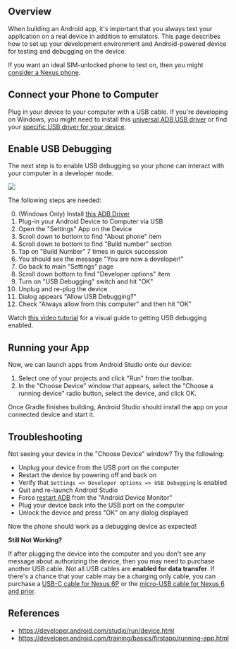 ## Overview

When building an Android app, it's important that you always test your application on a real device in addition to emulators. This page describes how to set up your development environment and Android-powered device for testing and debugging on the device.

If you want an ideal SIM-unlocked phone to test on, then you might [consider a Nexus phone](https://play.google.com/store/devices). 

## Connect your Phone to Computer

Plug in your device to your computer with a USB cable. If you're developing on Windows, you might need to install this [universal ADB USB driver](http://download.clockworkmod.com/test/UniversalAdbDriverSetup.msi) or find your [specific USB driver for your device](https://developer.android.com/tools/extras/oem-usb.html).

## Enable USB Debugging

The next step is to enable USB debugging so your phone can interact with your computer in a developer mode. 

[![](https://i.imgur.com/8DQIyWc.png)](https://www.youtube.com/watch?v=Ucs34BkfPB0&feature=youtu.be)

The following steps are needed:

0. (Windows Only) Install [this ADB Driver](http://download.clockworkmod.com/test/UniversalAdbDriverSetup.msi)
1. Plug-in your Android Device to Computer via USB
2. Open the "Settings" App on the Device
3. Scroll down to bottom to find "About phone" item
4. Scroll down to bottom to find "Build number" section
5. Tap on "Build Number" 7 times in quick succession
6. You should see the message "You are now a developer!"
7. Go back to main "Settings" page
8. Scroll down bottom to find "Developer options" item
9. Turn on "USB Debugging" switch and hit "OK"
10. Unplug and re-plug the device
11. Dialog appears "Allow USB Debugging?"
12. Check "Always allow from this computer" and then hit "OK"

Watch [this video tutorial](https://www.youtube.com/watch?v=Ucs34BkfPB0&feature=youtu.be) for a visual guide to getting USB debugging enabled.

## Running your App

Now, we can launch apps from Android Studio onto our device:

1. Select one of your projects and click "Run" from the toolbar.
2. In the "Choose Device" window that appears, select the "Choose a running device" radio button, select the device, and click OK.

Once Gradle finishes building, Android Studio should install the app on your connected device and start it.

## Troubleshooting

Not seeing your device in the "Choose Device" window? Try the following:

 * Unplug your device from the USB port on the computer 
 * Restart the device by powering off and back on
 * Verify that `Settings => Developer options => USB Debugging` is enabled
 * Quit and re-launch Android Studio
 * Force [restart ADB](https://www.youtube.com/watch?v=FtdydFDBuQo) from the "Android Device Monitor"
 * Plug your device back into the USB port on the computer 
 * Unlock the device and press "OK" on any dialog displayed

Now the phone should work as a debugging device as expected!

**Still Not Working?**

If after plugging the device into the computer and you don't see any message about authorizing the device, then you may need to purchase another USB cable. Not all USB cables are **enabled for data transfer**. If there's a chance that your cable may be a charging only cable, you can purchase a [USB-C cable for Nexus 6P](https://www.amazon.com/Nekteck-resistor-Charging-Reversible-Macbook/dp/B00VIWE1ZY) or the [micro-USB cable for Nexus 6 and prior](https://www.amazon.com/Mediabridge-USB-2-0-High-Speed-30-004-06B/dp/B004GF8TIK).

## References

* <https://developer.android.com/studio/run/device.html>
* <https://developer.android.com/training/basics/firstapp/running-app.html>
